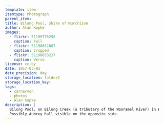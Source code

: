 ```yaml
---
template: item
itemtype: Photograph
parent_item: 
title: Bilung Pool, Shire of Murchison
author: Alan Kopke
images:
  - flickr: 51199776298
    caption: Full
  - flickr: 51198852687
    caption: Cropped
  - flickr: 51198853217
    caption: Verso
license: cc-by
date: 1957-03-01
date_precision: day
storage_location: folder2
storage_location_key: 
tags:
  - carnarvon
  - photos
  - Alan Kopke
description: |
  Bilung Pool, on Bilung Creek (a tributary of the Wooramel River) in Western Australia.
  Possibly Aubrey hall visible on the opposite side.
---
```


